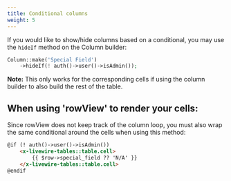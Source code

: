 ```yaml
---
title: Conditional columns
weight: 5
---
```


If you would like to show/hide columns based on a conditional, you may use the `hideIf` method on the Column builder:

```php
Column::make('Special Field')
    ->hideIf(! auth()->user()->isAdmin());
```

**Note:** This only works for the corresponding cells if using the column builder to also build the rest of the table.

## When using 'rowView' to render your cells:

Since rowView does not keep track of the column loop, you must also wrap the same conditional around the cells when using this method:

```html
@if (! auth()->user()->isAdmin())
    <x-livewire-tables::table.cell>
        {{ $row->special_field ?? 'N/A' }}
    </x-livewire-tables::table.cell>
@endif
```
